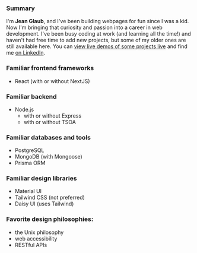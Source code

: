 ### Summary
I'm **Jean Glaub**, and I've been building webpages for fun since I was a kid. Now I'm bringing that curiosity and passion into a career in web development. I've been busy coding at work (and learning all the time!) and haven't had free time to add new projects, but some of my older ones are still available here. You can [view live demos of some projects live](https://inthse-demo.glitch.me) and find me [on LinkedIn](https://www.linkedin.com/in/lis10jean/).

### Familiar frontend frameworks
- React (with or without NextJS)

### Familiar backend
- Node.js
  - with or without Express
  - with or without TSOA

### Familiar databases and tools
- PostgreSQL
- MongoDB (with Mongoose)
- Prisma ORM

### Familiar design libraries
- Material UI
- Tailwind CSS (not preferred)
- Daisy UI (uses Tailwind)

### Favorite design philosophies:
- the Unix philosophy
- web accessibility
- RESTful APIs

